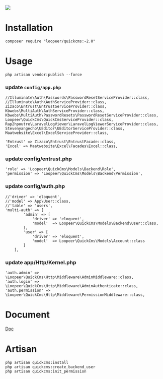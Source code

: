 ![](http://7xpf31.com1.z0.glb.clouddn.com/quickcms2.gif)
# Installation
```
composer require "loopeer/quickcms:~2.0"
```
# Usage
```
php artisan vendor:publish --force
```
### update `config/app.php`
```
//Illuminate\Auth\Passwords\PasswordResetServiceProvider::class,
//Illuminate\Auth\AuthServiceProvider::class,
Zizaco\Entrust\EntrustServiceProvider::class,
Kbwebs\MultiAuth\AuthServiceProvider::class,
Kbwebs\MultiAuth\PasswordResets\PasswordResetServiceProvider::class,
Loopeer\QuickCms\QuickCmsServiceProvider::class,
Rap2hpoutre\LaravelLogViewer\LaravelLogViewerServiceProvider::class,
Stevenyangecho\UEditor\UEditorServiceProvider::class,
Maatwebsite\Excel\ExcelServiceProvider::class,

'Entrust' => Zizaco\Entrust\EntrustFacade::class,
'Excel' => Maatwebsite\Excel\Facades\Excel::class,
```

### update config/entrust.php
```
'role' => 'Loopeer\QuickCms\Models\Backend\Role',
'permission' => 'Loopeer\QuickCms\Models\Backend\Permission',
```
### update config/auth.php
```
//'driver' => 'eloquent',
//'model' => App\User::class,
//'table' => 'users',
'multi-auth' => [
        'admin' => [
            'driver' => 'eloquent',
            'model'  => Loopeer\QuickCms\Models\Backend\User::class,
        ],
        'user' => [
            'driver' => 'eloquent',
            'model'  => Loopeer\QuickCms\Models\Account::class
        ]
    ],
```
### update app/Http/Kernel.php
```
'auth.admin' =>  \Loopeer\QuickCms\Http\Middleware\AdminMiddleware::class,
'auth.login' =>  \Loopeer\QuickCms\Http\Middleware\AdminAuthenticate::class,
'auth.permission' => \Loopeer\QuickCms\Http\Middleware\PermissionMiddleware::class,
```

# Document
[Doc](https://github.com/loopeer/quickcms/wiki)

# Artisan
```
php artisan quickcms:install
php artisan quickcms:create_backend_user
php artisan quickcms:init_permission 
```
